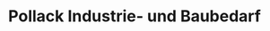 ---
title: "Pollack Industrie- und Baubedarf"
url: /gotha/pollack-industrie-und-baubedarf/
shop: Baustoffe
---